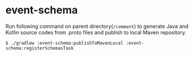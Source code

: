 # event-schema

Run following command on parent directory(`/comment`) to generate Java and Kotlin source codes from .proto files and publish to local Maven repository.

```shell
$ ./gradlew :event-schema:publishToMavenLocal :event-schema:registerSchemasTask
```
